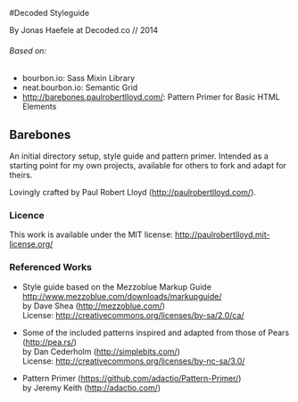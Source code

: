 #Decoded Styleguide

By Jonas Haefele at Decoded.co // 2014

###### Based on:

* bourbon.io: Sass Mixin Library
* neat.bourbon.io: Semantic Grid
* http://barebones.paulrobertlloyd.com/: Pattern Primer for Basic HTML Elements

## Barebones

An initial directory setup, style guide and pattern primer. Intended as a starting point for my own projects, available for others to fork and adapt for theirs.

Lovingly crafted by Paul Robert Lloyd (<http://paulrobertlloyd.com/>).

### Licence

This work is available under the MIT license: <http://paulrobertlloyd.mit-license.org/>

### Referenced Works

* Style guide based on the Mezzoblue Markup Guide <http://www.mezzoblue.com/downloads/markupguide/>  
  by Dave Shea (<http://mezzoblue.com/>)  
  License: <http://creativecommons.org/licenses/by-sa/2.0/ca/>

* Some of the included patterns inspired and adapted from those of Pears (<http://pea.rs/>)  
  by Dan Cederholm (<http://simplebits.com/>)  
  License: <http://creativecommons.org/licenses/by-nc-sa/3.0/>

* Pattern Primer (<https://github.com/adactio/Pattern-Primer/>)  
  by Jeremy Keith (<http://adactio.com/>)